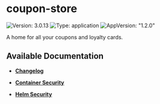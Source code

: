 # coupon-store

![Version: 3.0.13](https://img.shields.io/badge/Version-3.0.13-informational?style=flat-square) ![Type: application](https://img.shields.io/badge/Type-application-informational?style=flat-square) ![AppVersion: "1.2.0"](https://img.shields.io/badge/AppVersion-"1.2.0"-informational?style=flat-square)

A home for all your coupons and loyalty cards.

## Available Documentation

- [**Changelog**](CHANGELOG)

- [**Container Security**](container-security)

- [**Helm Security**](helm-security)

